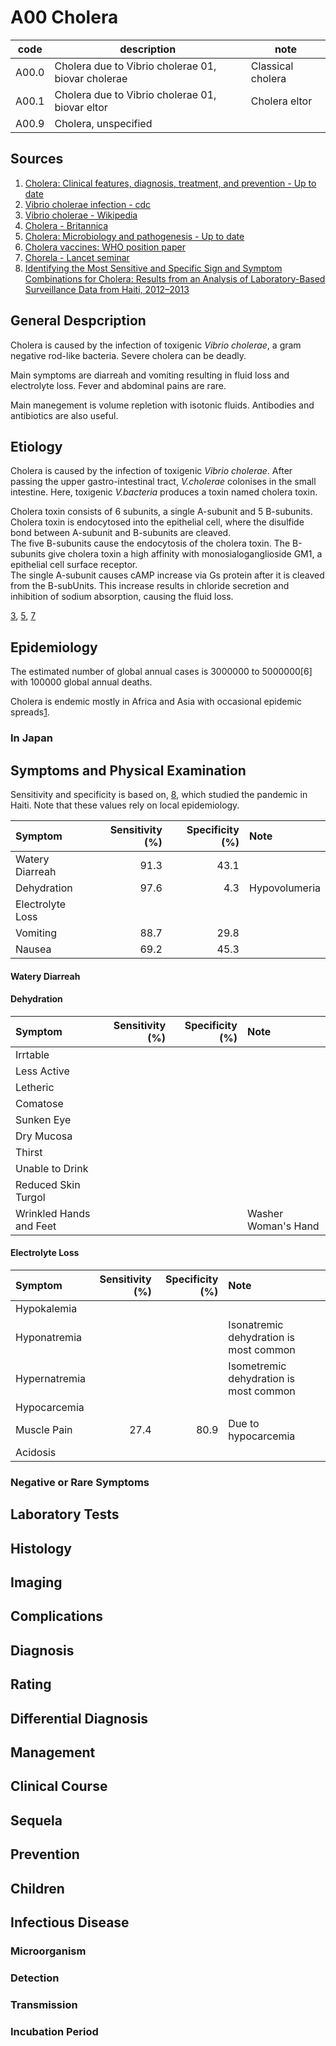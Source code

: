 <link href="../../blogGlobal/markdown.css" rels="stylesheet"></link>

# A00 Cholera

|code|description|note|
|-|-|-|
|A00.0|Cholera due to Vibrio cholerae 01, biovar cholerae|Classical cholera|
|A00.1|Cholera due to Vibrio cholerae 01, biovar eltor|Cholera eltor|
|A00.9|Cholera, unspecified||

## Sources
1. [Cholera: Clinical features, diagnosis, treatment, and prevention - Up to date](https://www.uptodate.com/contents/cholera-clinical-features-diagnosis-treatment-and-prevention)
2. [Vibrio cholerae infection - cdc](https://www.cdc.gov/cholera/index.html)
3. [Vibrio cholerae - Wikipedia](https://en.m.wikipedia.org/wiki/Vibrio_cholerae)
4. [Cholera - Britannica](https://www.britannica.com/science/cholera)
5. [Cholera: Microbiology and pathogenesis - Up to date](https://www.uptodate.com/contents/cholera-microbiology-and-pathogenesis)
6. [Cholera vaccines: WHO position paper](https://www.who.int/wer/2010/wer8513.pdf)
7. [Chorela - Lancet seminar](https://doi.org/10.1016/S0140-6736%2817%2930559-7)
8. [Identifying the Most Sensitive and Specific Sign and Symptom Combinations for Cholera: Results from an Analysis of Laboratory-Based Surveillance Data from Haiti, 2012–2013](https://www.ncbi.nlm.nih.gov/pmc/articles/PMC4385769/)

## General Despcription
Cholera is caused by the infection of toxigenic *Vibrio cholerae*, a gram negative rod-like bacteria. Severe cholera can be deadly.

Main symptoms are diarreah and vomiting resulting in fluid loss and electrolyte loss. Fever and abdominal pains are rare.

Main manegement is volume repletion with isotonic fluids. Antibodies and antibiotics are also useful.

## Etiology
Cholera is caused by the infection of toxigenic <span class="causeMO">*Vibrio cholerae*</span>. After passing the upper gastro-intestinal tract, *V.cholerae* colonises in the <span class="loc">small intestine</span>. Here, toxigenic *V.bacteria* produces a toxin named cholera toxin. 

Cholera toxin consists of 6 subunits, a single A-subunit and 5 B-subunits. Cholera toxin is endocytosed into the epithelial cell, where the disulfide bond between A-subunit and B-subunits are cleaved.<br>
The five B-subunits cause the endocytosis of the cholera toxin. The B-subunits give cholera toxin a high affinity with monosialoganglioside GM1, a epithelial cell surface receptor.<br>
The single A-subunit causes cAMP increase via Gs protein after it is cleaved from the B-subUnits. This increase results in chloride secretion and inhibition of sodium absorption, causing the fluid loss.

[3](#sources), [5](#sources), [7](#sources)

## Epidemiology
The estimated number of global annual cases is <span id="nGCases">3000000</span> to 5000000[6] with <span id="nGDeaths">100000</span> global annual deaths.

Cholera is endemic mostly in Africa and Asia with occasional epidemic spreads[1](#sources).

### In Japan

## Symptoms and Physical Examination

Sensitivity and specificity is based on, [8](#sources), which studied the pandemic in Haiti. Note that these values rely on local epidemiology. 

<div class="symTable" id="mainSymTable" markdown="1">

|Symptom|Sensitivity (%)|Specificity (%)|Note|
|:-|-:|-:|:-|
|Watery Diarreah|91.3|43.1|
|Dehydration|97.6|4.3|Hypovolumeria|
|Electrolyte Loss|
|Vomiting|88.7|29.8|
|Nausea|69.2|45.3|

</div>

#### Watery Diarreah

#### Dehydration


<div class="symTable" markdown="1"> 

|Symptom|Sensitivity (%)|Specificity (%)|Note|
|:-|-:|-:|:-|
|Irrtable|
|Less Active|
|Letheric|
|Comatose|
|Sunken <span class="loc">Eye</span>|
|Dry <span class="loc">Mucosa</span>|
|Thirst|
|Unable to Drink|
|Reduced <span class="loc">Skin</span> Turgol</span>|
|Wrinkled <span class="loc">Hands</span> and <span class="loc">Feet</span></span>|||Washer Woman's Hand|


</div>


#### Electrolyte Loss

<div class="symTable" markdown="1">

|Symptom|Sensitivity (%)|Specificity (%)|Note|
|:-|-:|-:|:-|
|Hypokalemia|
|Hyponatremia|||Isonatremic dehydration is most common|
|Hypernatremia|||Isometremic dehydration is most common|
|Hypocarcemia|
|Muscle Pain|27.4|80.9|Due to hypocarcemia|
|Acidosis|

</div>

### Negative or Rare Symptoms

## Laboratory Tests



## Histology

## Imaging

## Complications

## Diagnosis

## Rating

## Differential Diagnosis

## Management

## Clinical Course

## Sequela

## Prevention

## Children

## Infectious Disease 
### Microorganism

### Detection

### Transmission

### Incubation Period
